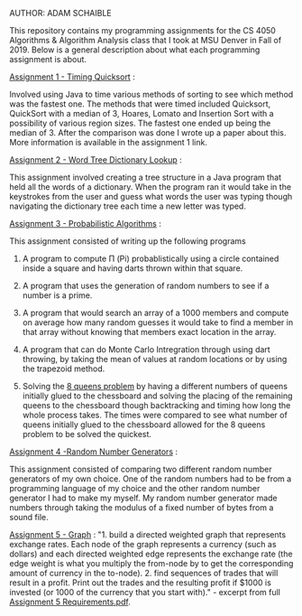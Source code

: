 AUTHOR: ADAM SCHAIBLE

This repository contains my programming assignments for the CS 4050 Algorithms & Algorithm Analysis class that I took at MSU Denver in Fall of 2019. Below is a general description about what each programming assignment is about. 

[Assignment 1 - Timing Quicksort](https://github.com/AdamSchaible/MSU_Denver/tree/master/CS%204050%20Algorithms%20%26%20Algorithm%20Analysis%20(Fall%202019)/Assignment%201%20-%20Timing%20Quicksort) :

Involved using Java to time various methods of sorting to see which method was the fastest one. The methods that were timed included Quicksort, QuickSort with a median of 3, Hoares, Lomato and Insertion Sort with a possibility of various region sizes. The fastest one ended up being the median of 3. After the comparison was done I wrote up a paper about this. More information is available in the assignment 1 link.

[Assignment 2 - Word Tree Dictionary Lookup](https://github.com/AdamSchaible/MSU_Denver/tree/master/CS%204050%20Algorithms%20%26%20Algorithm%20Analysis%20(Fall%202019)/Assignment%202%20-%20Word%20Tree%20Dictionary%20Lookup) :

This assignment involved creating a tree structure in a Java program that held all the words of a dictionary. When the program ran it would take in the keystrokes from the user and guess what words the user was typing though navigating the dictionary tree each time a new letter was typed.

[Assignment 3 - Probabilistic Algorithms](https://github.com/AdamSchaible/MSU_Denver/tree/master/CS%204050%20Algorithms%20%26%20Algorithm%20Analysis%20(Fall%202019)/Assignment%203%20-%20Probabilistic%20Algorithms) :

This assignment consisted of writing up the following programs

1) A program to compute Π (Pi) probablistically using a circle contained inside a square and having darts thrown within that square.

2) A program that uses the generation of random numbers to see if a number is a prime.

3) A program that would search an array of a 1000 members and compute on average how many random guesses it would take to find a member in that array without knowing that members exact location in the array.

4) A program that can do Monte Carlo Intregration through using dart throwing, by taking the mean of values at random locations or by using the trapezoid method.

5) Solving the [8 queens problem](https://en.wikipedia.org/wiki/Eight_queens_puzzle)  by having a different numbers of queens initially glued to the chessboard and solving the placing of the remaining queens to the chessboard though backtracking and timing how long the whole process takes. The times were compared to see what number of queens initially glued to the chessboard allowed for the 8 queens problem to be solved the quickest.

[Assignment 4 -Random Number Generators](https://github.com/AdamSchaible/MSU_Denver/tree/master/CS%204050%20Algorithms%20%26%20Algorithm%20Analysis%20(Fall%202019)/Assignment%204%20-Random%20Number%20Generators) :

This assignment consisted of comparing two different random number generators of my own choice. One of the random numbers had to be from a programming language of my choice and the other random number generator I had to make my myself. My random number generator made numbers through taking the modulus of a fixed number of bytes from a sound file.

[Assignment 5 - Graph](https://github.com/AdamSchaible/MSU_Denver/tree/master/CS%204050%20Algorithms%20%26%20Algorithm%20Analysis%20(Fall%202019)/Assignment%205%20-%20%20Graph) :
"1. build a directed weighted graph that represents exchange rates. Each node of the graph represents a currency (such as dollars) and each directed weighted edge represents the exchange rate (the edge weight is what you multiply the from-node by to get the corresponding amount of currency in the to-node). 
2. find sequences of trades that will result in a profit. Print out the trades and the resulting profit if $1000 is invested (or 1000 of the currency that you start with)." - excerpt from full [Assignment 5 Requirements.pdf](https://github.com/AdamSchaible/MSU_Denver/blob/master/CS%204050%20Algorithms%20%26%20Algorithm%20Analysis%20(Fall%202019)/Assignment%205%20-%20%20Graph/Assignment%205%20Requirements.pdf).